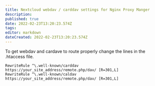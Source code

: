 ```yaml
---
title: Nextcloud webdav / carddav settings for Nginx Proxy Manger
description: 
published: true
date: 2022-02-23T13:20:23.574Z
tags: 
editor: markdown
dateCreated: 2022-02-23T13:20:23.574Z
---
```


To get webdav and cardave to route properly change the lines in the .htaccess file.

```
RewriteRule ^\.well-known/carddav https://your_site_address/remote.php/dav/ [R=301,L]
RewriteRule ^\.well-known/caldav https://your_site_address/remote.php/dav/ [R=301,L]
```